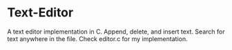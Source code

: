 # Text-Editor
A text editor implementation in C. Append, delete, and insert text. Search for text anywhere in the file. Check editor.c for my implementation. 
